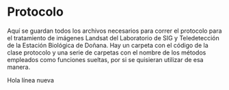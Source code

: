 ﻿# Protocolo
Aquí se guardan todos los archivos necesarios para correr el protocolo para el tratamiento de imágenes Landsat del Laboratorio de SIG y Teledetección de la Estación Biológica de Doñana.
Hay un carpeta con el código de la clase protocolo y una serie de carpetas con el nombre de los métodos empleados como funciones sueltas, por si se quisieran utilizar de esa manera.

Hola línea nueva



